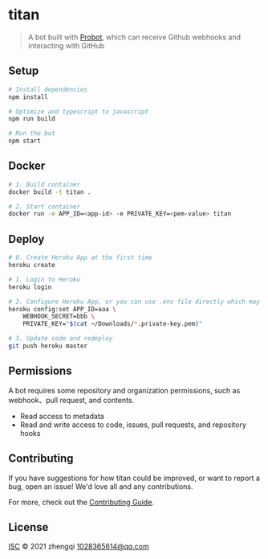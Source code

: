 # titan

> A bot built with [Probot](https://github.com/probot/probot), which can receive Github webhooks and interacting with GitHub 

## Setup

```sh
# Install dependencies
npm install

# Optimize and typescript to javascript
npm run build

# Run the bot
npm start
```

## Docker

```sh
# 1. Build container
docker build -t titan .

# 2. Start container
docker run -e APP_ID=<app-id> -e PRIVATE_KEY=<pem-value> titan
```

## Deploy

```sh
# 0. Create Heroku App at the first time
heroku create

# 1. Login to Heroku
heroku login

# 2. Configure Heroku App, or you can use .env file directly which may has a security risk
heroku config:set APP_ID=aaa \
    WEBHOOK_SECRET=bbb \
    PRIVATE_KEY="$(cat ~/Downloads/*.private-key.pem)"

# 3. Update code and redeploy
git push heroku master
```

## Permissions

A bot requires some repository and organization permissions, such as webhook、pull request, and contents.
- Read access to metadata
- Read and write access to code, issues, pull requests, and repository hooks

## Contributing

If you have suggestions for how titan could be improved, or want to report a bug, open an issue! We'd love all and any contributions.

For more, check out the [Contributing Guide](CONTRIBUTING.md).

## License

[ISC](LICENSE) © 2021 zhengqi <1028365614@qq.com>
